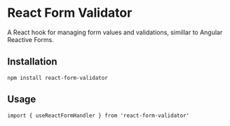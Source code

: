 # React Form Validator

A React hook for managing form values and validations, simillar to Angular Reactive Forms.


## Installation

```
npm install react-form-validator
```

## Usage

```
import { useReactFormHandler } from 'react-form-validator'
```
